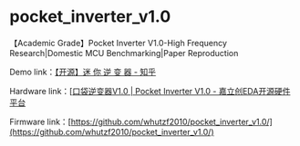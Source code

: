 # pocket_inverter_v1.0
【Academic Grade】Pocket Inverter V1.0-High Frequency Research|Domestic MCU Benchmarking|Paper Reproduction

Demo link：[【开源】迷 你 逆 变 器 - 知乎](https://www.zhihu.com/zvideo/1705836669155094528)

Hardware link：[[口袋逆变器V1.0 | Pocket Inverter V1.0 - 嘉立创EDA开源硬件平台](https://oshwhub.com/whutzf2010/mini-ac-source_copy_copy_copy_copy_copy_copy_copy_copy_copy_copy_copy)

Firmware link：[https://github.com/whutzf2010/pocket_inverter_v1.0/](https://github.com/whutzf2010/pocket_inverter_v1.0/)
